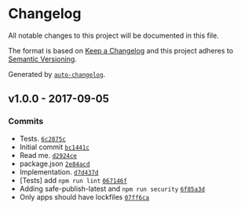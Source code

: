 # Changelog

All notable changes to this project will be documented in this file.

The format is based on [Keep a Changelog](https://keepachangelog.com/en/1.0.0/)
and this project adheres to [Semantic Versioning](https://semver.org/spec/v2.0.0.html).

Generated by [`auto-changelog`](https://github.com/CookPete/auto-changelog).

## v1.0.0 - 2017-09-05

### Commits

- Tests. [`6c2875c`](https://github.com/ljharb/make-async-function/commit/6c2875cf97fe71c3d7c8eea37cec4a26ee368e48)
- Initial commit [`bc1441c`](https://github.com/ljharb/make-async-function/commit/bc1441c50c05135c795d8287ce4426e2d6113750)
- Read me. [`d2924ce`](https://github.com/ljharb/make-async-function/commit/d2924ce1b2d6c8584ac7e1fa1889caf827f53dbe)
- package.json [`2e84acd`](https://github.com/ljharb/make-async-function/commit/2e84acdc93914abe49f994bef5c585cf26c6f24f)
- Implementation. [`d7d437d`](https://github.com/ljharb/make-async-function/commit/d7d437de91e306834e37e2e028ff727e3327b8eb)
- [Tests] add `npm run lint` [`067146f`](https://github.com/ljharb/make-async-function/commit/067146f7417f14001e246a638f4ffb92cee75b27)
- Adding safe-publish-latest and `npm run security` [`6f85a3d`](https://github.com/ljharb/make-async-function/commit/6f85a3d5c4c10719c8df79f8bb2da977b093706f)
- Only apps should have lockfiles [`07ff6ca`](https://github.com/ljharb/make-async-function/commit/07ff6ca4039ddb05d90969d2dc8e262d1549da72)
